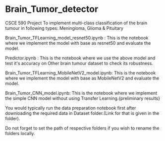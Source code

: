 # Brain_Tumor_detector
CSCE 590 Project 
To implement multi-class classification of the brain tumour in following types: Meningioma, Glioma & Pituitary

Brain_Tumor_TFLearning_model_resnet50.ipynb : This is the notebook where we implement the model with base as resnet50 and evaluate the model. 

Predictor.ipynb : This is the notebook where we use the above model and test it's accuracy on Other brain tumour dataset to check its robustness.

Brain_Tumor_TFLearning_MobileNetV2_model.ipynb:  This is the notebook where we implement the model with base as MobileNetV2 and evaluate the model.

Brain_Tumor_CNN_model.ipynb: This is the notebook where we implement the simple CNN model without using Transfer Learning.{preliminary results}

You would typically run the data preparation notebook first after downloading the required data in Dataset folder.(Link for that is given in the folder).

Do not forget to set the path of respective folders if you wish to rename the folders locally.
